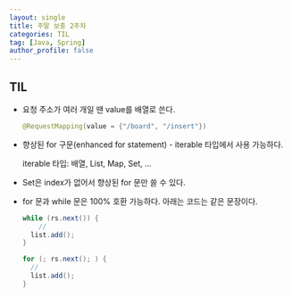 ```yaml
---
layout: single
title: 주말 보충 2주차
categories: TIL
tag: [Java, Spring]
author_profile: false
---
```


## TIL

* 요청 주소가 여러 개일 땐 value를 배열로 쓴다.

  ```java
  @RequestMapping(value = {"/board", "/insert"})
  ```

* 향상된 for 구문(enhanced for statement) - iterable 타입에서 사용 가능하다.

  iterable 타입: 배열, List, Map, Set, ...

* Set은 index가 없어서 향상된 for 문만 쓸 수 있다.

* for 문과 while 문은 100% 호환 가능하다. 아래는 코드는 같은 문장이다.

  ```java
  while (rs.next()) {
      //
  	list.add();
  }		
  
  for (; rs.next(); ) {
  	//
  	list.add();
  }
  ```
